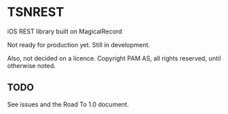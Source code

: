 TSNREST
=======

iOS REST library built on MagicalRecord

Not ready for production yet. Still in development.

Also, not decided on a licence. Copyright PAM AS, all rights reserved, until otherwise noted.

## TODO
See issues and the Road To 1.0 document.
